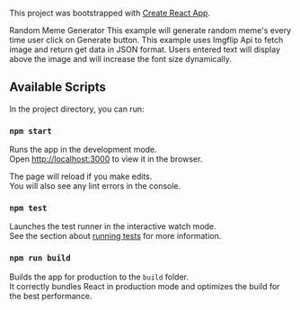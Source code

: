 This project was bootstrapped with [Create React App](https://github.com/facebook/create-react-app).

Random Meme Generator
This example will generate random meme's every time user click on Generate button. This example uses Imgflip Api to fetch image and return get data in JSON format. Users entered text will display above the image and will increase the font size dynamically.

## Available Scripts

In the project directory, you can run:

### `npm start`

Runs the app in the development mode.<br />
Open [http://localhost:3000](http://localhost:3000) to view it in the browser.

The page will reload if you make edits.<br />
You will also see any lint errors in the console.

### `npm test`

Launches the test runner in the interactive watch mode.<br />
See the section about [running tests](https://facebook.github.io/create-react-app/docs/running-tests) for more information.

### `npm run build`

Builds the app for production to the `build` folder.<br />
It correctly bundles React in production mode and optimizes the build for the best performance.
